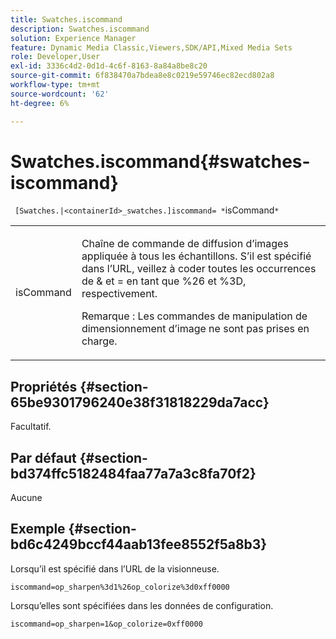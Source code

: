 ```yaml
---
title: Swatches.iscommand
description: Swatches.iscommand
solution: Experience Manager
feature: Dynamic Media Classic,Viewers,SDK/API,Mixed Media Sets
role: Developer,User
exl-id: 3336c4d2-0d1d-4c6f-8163-8a84a8be8c20
source-git-commit: 6f838470a7bdea8e8c0219e59746ec82ecd802a8
workflow-type: tm+mt
source-wordcount: '62'
ht-degree: 6%

---
```


# Swatches.iscommand{#swatches-iscommand}

` [Swatches.|<containerId>_swatches.]iscommand= *`isCommand`*`

<table id="table_43A84C1044574A6FAB8CE67D71AAD5EC"> 
 <tbody> 
  <tr> 
   <td colname="col1"> <p> <span class="codeph"> <span class="varname"> isCommand</span> </span> </p> </td> 
   <td colname="col2"> <p> Chaîne de commande de diffusion d’images appliquée à tous les échantillons. S’il est spécifié dans l’URL, veillez à coder toutes les occurrences de <span class="codeph"> &amp;</span> et <span class="codeph"> =</span> en tant que <span class="codeph"> %26</span> et <span class="codeph"> %3D</span>, respectivement. </p> <p> <p>Remarque : Les commandes de manipulation de dimensionnement d’image ne sont pas prises en charge. </p> </p> </td> 
  </tr> 
 </tbody> 
</table>

## Propriétés {#section-65be9301796240e38f31818229da7acc}

Facultatif.

## Par défaut {#section-bd374ffc5182484faa77a7a3c8fa70f2}

Aucune

## Exemple {#section-bd6c4249bccf44aab13fee8552f5a8b3}

Lorsqu’il est spécifié dans l’URL de la visionneuse.

`iscommand=op_sharpen%3d1%26op_colorize%3d0xff0000`

Lorsqu’elles sont spécifiées dans les données de configuration.

`iscommand=op_sharpen=1&op_colorize=0xff0000`

